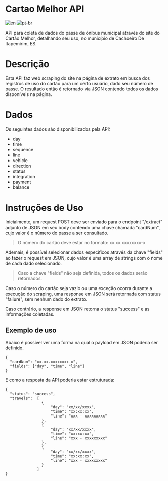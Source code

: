 # Cartao Melhor API

[![en](https://img.shields.io/badge/lang-en-red.svg)](README.md)
[![pt-br](https://img.shields.io/badge/lang-pt--br-green.svg)](README.pt-br.md)

API para coleta de dados do passe de ônibus municipal através do site do Cartão Melhor, detalhando seu uso, no município de Cachoeiro De Itapemirim, ES.

# Descrição

Esta API faz web scraping do site na página de extrato em busca dos registros de uso do cartão para um certo usuário, dado seu número de passe. O resultado então é retornado via JSON contendo todos os dados disponíveis na página.

# Dados

Os seguintes dados são disponibilizados pela API:

- day
- time
- sequence
- line
- vehicle
- direction
- status
- integration
- payment
- balance

# Instruções de Uso

Inicialmente, um request POST deve ser enviado para o endpoint "/extract" adjunto de JSON em seu body contendo uma chave chamada "cardNum", cujo valor é o número do passe a ser consultado.

> O número do cartão deve estar no formato: xx.xx.xxxxxxxx-x

Ademais, é possível selecionar dados específicos através da chave "fields" ao fazer o request em JSON, cujo valor é uma array de strings com o nome de cada dado selecionado.

> Caso a chave "fields" não seja definida, todos os dados serão retornados.

Caso o número do cartão seja vazio ou uma exceção ocorra durante a execução do scraping, uma response em JSON será retornada com status "failure", sem nenhum dado do extrato.

Caso contrário, a response em JSON retorna o status "success" e as informações coletadas.

## Exemplo de uso

Abaixo é possível ver uma forma na qual o payload em JSON poderia ser definido.

```
{
  "cardNum": "xx.xx.xxxxxxxx-x",
  "fields": ["day", "time", "line"]
}
```

E como a resposta da API poderia estar estruturada:

```
{
  "status": "success",
  "travels":  [
                {
                    "day": "xx/xx/xxxx",
                    "time": "xx:xx:xx",
                    "line": "xxx - xxxxxxxxx"
                },
                {
                    "day": "xx/xx/xxxx",
                    "time": "xx:xx:xx",
                    "line": "xxx - xxxxxxxxx"
                },
                {
                    "day": "xx/xx/xxxx",
                    "time": "xx:xx:xx",
                    "line": "xxx - xxxxxxxxx"
                }
              ]
}
```
